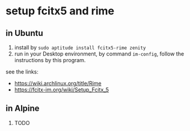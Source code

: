 # setup fcitx5 and rime

## in Ubuntu
1. install by ```sudo aptitude install fcitx5-rime zenity```
2. run in your Desktop environment, by command ```im-config```, follow the instructions by this program.

see the links:
* https://wiki.archlinux.org/title/Rime
* https://fcitx-im.org/wiki/Setup_Fcitx_5

## in Alpine
1. TODO
